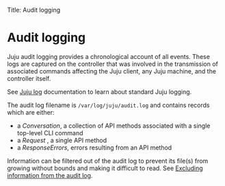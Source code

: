 Title: Audit logging

# Audit logging

Juju audit logging provides a chronological account of all events. These logs
are captured on the controller that was involved in the transmission of
associated commands affecting the Juju client, any Juju machine, and the
controller itself.

See [Juju log][logs] documentation to learn about standard Juju logging.

The audit log filename is `/var/log/juju/audit.log` and contains records which
are either:

 - a *Conversation*, a collection of API methods associated with a single
   top-level CLI command
 - a *Request* , a single API method
 - a *ResponseErrors*, errors resulting from an API method

Information can be filtered out of the audit log to prevent its file(s) from
growing without bounds and making it difficult to read. See
[Excluding information from the audit log][excluding-information-from-the-audit-log].


<!-- LINKS -->

[logs]: ./troubleshooting-logs.html
[excluding-information-from-the-audit-log]: ./controllers-config.html#excluding-information-from-the-audit-log
